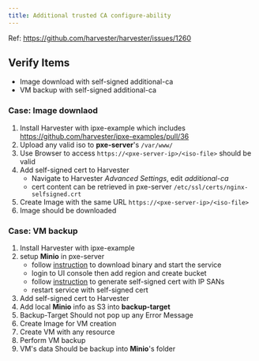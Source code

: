 ```yaml
---
title: Additional trusted CA configure-ability
---
```

Ref: https://github.com/harvester/harvester/issues/1260

## Verify Items
- Image download with self-signed additional-ca
- VM backup with self-signed additional-ca

### Case: Image downlaod
1. Install Harvester with ipxe-example which includes https://github.com/harvester/ipxe-examples/pull/36
2. Upload any valid iso to **pxe-server**'s `/var/www/`
3. Use Browser to access `https://<pxe-server-ip>/<iso-file>` should be valid
4. Add self-signed cert to Harvester
    - Navigate to Harvester _Advanced Settings_, edit _additional-ca_
    - cert content can be retrieved in pxe-server `/etc/ssl/certs/nginx-selfsigned.crt`
5. Create Image with the same URL `https://<pxe-server-ip>/<iso-file>`
6. Image should be downloaded

### Case: VM backup
1. Install Harvester with ipxe-example
2. setup **Minio** in pxe-server
    - follow [instruction](https://docs.min.io/docs/minio-quickstart-guide.html) to download binary and start the service
    - login to UI console then add region and create bucket
    - follow [instruction](https://docs.min.io/docs/how-to-secure-access-to-minio-server-with-tls.html#using-open-ssl) to generate self-signed cert with IP SANs
    - restart service with self-signed cert
3. Add self-signed cert to Harvester
4. Add local **Minio** info as S3 into **backup-target**
5. Backup-Target Should not pop up any Error Message
6. Create Image for VM creation
7. Create VM with any resource
8. Perform VM backup
9. VM's data Should be backup into **Minio**'s folder
